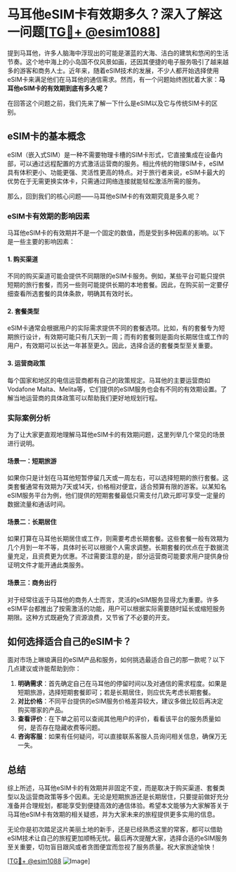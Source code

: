 # 马耳他eSIM卡有效期多久？深入了解这一问题[[TG💪+ @esim1088](https://t.me/s/esim1088)]

提到马耳他，许多人脑海中浮现出的可能是湛蓝的大海、洁白的建筑和悠闲的生活节奏。这个地中海上的小岛国不仅风景如画，还因其便捷的电子服务吸引了越来越多的游客和商务人士。近年来，随着eSIM技术的发展，不少人都开始选择使用eSIM卡来满足他们在马耳他的通信需求。然而，有一个问题始终困扰着大家：**马耳他eSIM卡的有效期到底有多久呢？**

在回答这个问题之前，我们先来了解一下什么是eSIM以及它与传统SIM卡的区别。

## eSIM卡的基本概念

eSIM（嵌入式SIM）是一种不需要物理卡槽的SIM卡形式，它直接集成在设备内部，可以通过远程配置的方式激活运营商的服务。相比传统的物理SIM卡，eSIM具有体积更小、功能更强、灵活性更高的特点。对于旅行者来说，eSIM卡最大的优势在于无需更换实体卡，只需通过网络连接就能轻松激活所需的服务。

那么，回到我们的核心问题——马耳他eSIM卡的有效期究竟是多久呢？

### eSIM卡有效期的影响因素

马耳他eSIM卡的有效期并不是一个固定的数值，而是受到多种因素的影响。以下是一些主要的影响因素：

#### 1. **购买渠道**
不同的购买渠道可能会提供不同期限的eSIM卡服务。例如，某些平台可能只提供短期的旅行套餐，而另一些则可能提供长期的本地套餐。因此，在购买前一定要仔细查看所选套餐的具体条款，明确其有效时长。

#### 2. **套餐类型**
eSIM卡通常会根据用户的实际需求提供不同的套餐选项。比如，有的套餐专为短期旅行设计，有效期可能只有几天到一周；而有的套餐则是面向长期居住或工作的用户，有效期可以长达一年甚至更久。因此，选择合适的套餐类型至关重要。

#### 3. **运营商政策**
每个国家和地区的电信运营商都有自己的政策规定。马耳他的主要运营商如Vodafone Malta、Melita等，它们提供的eSIM服务也会有不同的有效期设置。了解当地运营商的具体政策可以帮助我们更好地规划行程。

### 实际案例分析

为了让大家更直观地理解马耳他eSIM卡的有效期问题，这里列举几个常见的场景进行说明。

#### 场景一：短期旅游
如果你只是计划在马耳他短暂停留几天或一周左右，可以选择短期的旅行套餐。这类套餐通常有效期为7天或14天，价格相对便宜，适合预算有限的游客。以某知名eSIM服务平台为例，他们提供的短期套餐最低只需支付几欧元即可享受一定量的数据流量和通话时间。

#### 场景二：长期居住
如果打算在马耳他长期居住或工作，则需要考虑长期套餐。这些套餐一般有效期为几个月到一年不等，具体时长可以根据个人需求调整。长期套餐的优点在于数据流量充足，且资费更为优惠。不过需要注意的是，部分运营商可能要求用户提供身份证明文件才能开通此类服务。

#### 场景三：商务出行
对于经常往返于马耳他的商务人士而言，灵活的eSIM服务显得尤为重要。许多eSIM平台都推出了按需激活的功能，用户可以根据实际需要随时延长或缩短服务期限。这种方式既避免了资源浪费，又节省了不必要的开支。

## 如何选择适合自己的eSIM卡？

面对市场上琳琅满目的eSIM产品和服务，如何挑选最适合自己的那一款呢？以下几点建议或许能帮助到你：

1. **明确需求**：首先确定自己在马耳他的停留时间以及对通信的需求程度。如果是短期旅游，选择短期套餐即可；若是长期居住，则应优先考虑长期套餐。
2. **对比价格**：不同平台提供的eSIM服务价格差异较大，建议多做比较后再决定购买哪家的产品。
3. **查看评价**：在下单之前可以查阅其他用户的评价，看看该平台的服务质量如何，是否存在隐藏收费等问题。
4. **咨询客服**：如果有任何疑问，可以直接联系客服人员询问相关信息，确保万无一失。

## 总结

综上所述，马耳他eSIM卡的有效期并非固定不变，而是取决于购买渠道、套餐类型以及运营商政策等多个因素。无论是短期旅游还是长期居住，只要提前做好充分准备并合理规划，都能享受到便捷高效的通信体验。希望本文能够为大家解答关于马耳他eSIM卡有效期的相关疑惑，并为大家未来的旅程提供更多实用的信息。

无论你是初次踏足这片美丽土地的新手，还是已经熟悉这里的常客，都可以借助eSIM技术让自己的旅程更加顺畅无忧。最后再次提醒大家，选择合适的eSIM服务至关重要，切勿盲目跟风或者贪图便宜而忽视了服务质量。祝大家旅途愉快！

[[TG💪+ @esim1088](https://t.me/s/esim1088) ![Image](https://i.postimg.cc/4NQfJmqS/Snipaste-2025-05-13-00-14-12.png)]